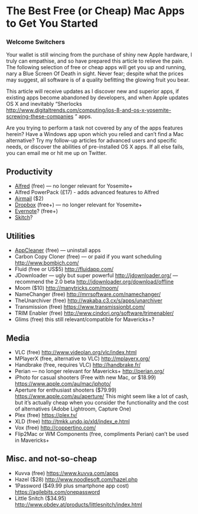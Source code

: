 
# The Best Free (or Cheap) Mac Apps to Get You Started

### Welcome Switchers

Your wallet is still wincing from the purchase of shiny new Apple hardware, I truly can empathise, and so have prepared this article to relieve the pain. The following selection of free or cheap apps will get you up and running, nary a Blue Screen Of Death in sight. Never fear; despite what the prices may suggest, all software is of a quality befitting the glowing fruit you bear.

This article will receive updates as I discover new and superior apps, if existing apps become abandoned by developers, and when Apple updates OS X and inevitably “Sherlocks http://www.digitaltrends.com/computing/ios-8-and-os-x-yosemite-screwing-these-companies ” apps.

Are you trying to perform a task not covered by any of the apps features herein? Have a Windows app upon which you relied and can’t find a Mac alternative? Try my follow-up articles for advanced users and specific needs, or discover the abilities of pre-installed OS X apps. If all else fails, you can email me or hit me up on Twitter.

## Productivity

* [Alfred](http://www.alfredapp.com/ "Alfred") (free) — no longer relevant for Yosemite+
* Alfred PowerPack (£17) - adds advanced features to Alfred
* [Airmail](http://airmailapp.com/ "Airmail") ($2)
* [Dropbox](https://www.dropbox.com/ "Dropbox") (free+) — no longer relevant for Yosemite+
* [Evernote](https://evernote.com/ "Evernote")? (free+)
* [Skitch](https://evernote.com/skitch/ "Skitch")?

## Utilities

* [AppCleaner](http://www.freemacsoft.net/appcleaner/ "AppCleaner") (free) — uninstall apps 
* Carbon Copy Cloner (free) — or paid if you want scheduling http://www.bombich.com/
* Fluid (free or US$5) http://fluidapp.com/
* JDownloader — ugly but super powerful http://jdownloader.org/ — recommend the 2.0 beta http://jdownloader.org/download/offline
* Moom ($10) http://manytricks.com/moom/
* NameChanger (free) http://mrrsoftware.com/namechanger/
* TheUnarchiver (free) http://wakaba.c3.cx/s/apps/unarchiver
* Transmission (free) https://www.transmissionbt.com/
* TRIM Enabler (free) http://www.cindori.org/software/trimenabler/
* Glims (free) this still relevant/compatible for Mavericks+?

## Media

* VLC (free) http://www.videolan.org/vlc/index.html
* MPlayerX (free, alternative to VLC) http://mplayerx.org/
* Handbrake (free, requires VLC) http://handbrake.fr/
* Perian — no longer relevant for Mavericks+ http://perian.org/
* iPhoto for casual shooters (Free with new Mac, or $18.99) https://www.apple.com/au/mac/iphoto/
* Aperture for enthusiast shooters ($79.99) https://www.apple.com/au/aperture/ This might seem like a lot of cash, but it’s actually cheap when you consider the functionality and the cost of alternatives (Adobe Lightroom, Capture One)
* Plex (free) https://plex.tv/
* XLD (free) http://tmkk.undo.jp/xld/index_e.html
* Vox (free) http://coppertino.com/
* Flip2Mac or WM Components (free, compliments Perian) can’t be used in Mavericks+

## Misc. and not-so-cheap

* Kuvva (free) https://www.kuvva.com/apps
* Hazel ($28) http://www.noodlesoft.com/hazel.php
* 1Password ($49.99 plus smartphone app cost) https://agilebits.com/onepassword
* Little Snitch ($34.95) http://www.obdev.at/products/littlesnitch/index.html




